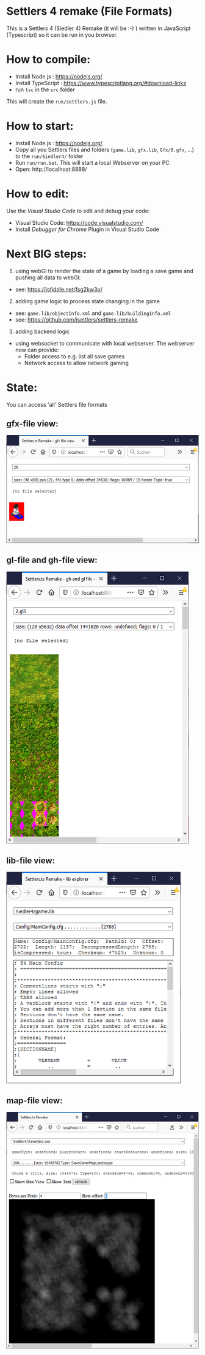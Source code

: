 # Settlers 4 remake (File Formats)
This is a Settlers 4 (Siedler 4) Remake (it will be :-) ) written in JavaScript (Typescript) so 
  it can be run in you browser.
  

# How to compile:
* Install Node.js : https://nodejs.org/
* Install TypeScript : https://www.typescriptlang.org/#download-links
* run `tsc` in the `src` folder

This will create the `run/settlers.js` file.


# How to start:
* Install Node.js : https://nodejs.org/
* Copy all you Settlers files and folders (`game.lib`, `gfx.lib`, `Gfx/0.gfx`, ...) to the `run/Siedler4/` folder
* Run `run/run.bat`. This will start a local Webserver on your PC
* Open: http://localhost:8888/


# How to edit:
Use the *Visual Studio Code* to edit and debug your code:
* Visual Studio Code: https://code.visualstudio.com/
* Install *Debugger for Chrome* Plugin in Visual Studio Code


# Next BIG steps:
1. using webGl to render the state of a game by loading a save game and pushing all data to webGl:
* see: https://jsfiddle.net/fsg2kw3o/


2. adding game logic to process state changing in the game
* see: `game.lib/objectInfo.xml` and `game.lib/buildingInfo.xml`
* see: https://github.com/jsettlers/settlers-remake


3. adding backend logic
* using websocket to communicate with local webserver. The webserver now can provide: 
   * Folder access to e.g. list all save games
   * Network access to allow network gaming


# State:
You can access 'all' Settlers file formats

## gfx-file view:
![screenshot](docu/example-gfx-view.png)

## gl-file and gh-file view:
![screenshot](docu/example-gx-view.png)

## lib-file view:
![screenshot](docu/example-lib-view.png)

## map-file view:
![screenshot](docu/example-map-view.png)
